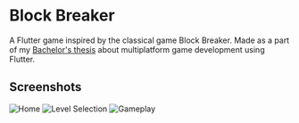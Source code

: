 # Block Breaker

A Flutter game inspired by the classical game Block Breaker. Made as a part of my [Bachelor's thesis](https://theses.cz/id/w568xe/) about multiplatform game development using Flutter.

## Screenshots

![Home]('screenshots/home.png')
![Level Selection]('screenshots/level_selection.png')
![Gameplay]('screenshots/gameplay.png')
